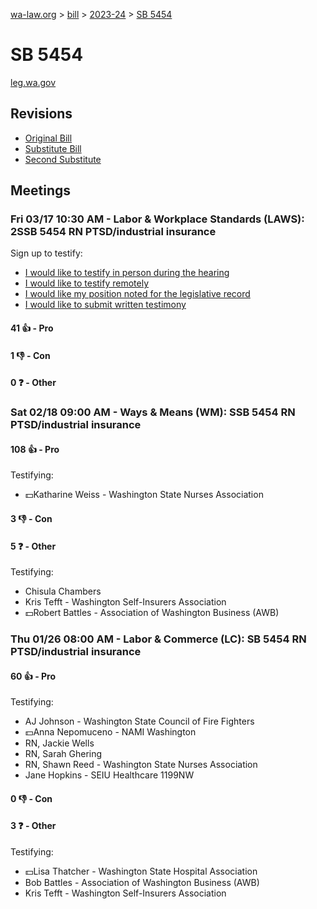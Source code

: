 [wa-law.org](/) > [bill](/bill/) > [2023-24](/bill/2023-24/) > [SB 5454](/bill/2023-24/sb/5454/)

# SB 5454
[leg.wa.gov](https://app.leg.wa.gov/billsummary?BillNumber=5454&Year=2023&Initiative=false)

## Revisions
* [Original Bill](1/)
* [Substitute Bill](S/)
* [Second Substitute](S2/)

## Meetings
### Fri 03/17 10:30 AM - Labor & Workplace Standards (LAWS): 2SSB 5454 RN PTSD/industrial insurance
Sign up to testify:
* [I would like to testify in person during the hearing](https://app.leg.wa.gov/csi/Testifier/Add?chamber=House&mId=31024&aId=153336&caId=22050&tId=1)
* [I would like to testify remotely](https://app.leg.wa.gov/csi/Testifier/Add?chamber=House&mId=31024&aId=153336&caId=22050&tId=2)
* [I would like my position noted for the legislative record](https://app.leg.wa.gov/csi/Testifier/Add?chamber=House&mId=31024&aId=153336&caId=22050&tId=3)
* [I would like to submit written testimony](https://app.leg.wa.gov/csi/Testifier/Add?chamber=House&mId=31024&aId=153336&caId=22050&tId=4)

#### 41 👍 - Pro

#### 1 👎 - Con

#### 0 ❓ - Other

### Sat 02/18 09:00 AM - Ways & Means (WM): SSB 5454 RN PTSD/industrial insurance
#### 108 👍 - Pro
Testifying:
* 💵Katharine Weiss - Washington State Nurses Association

#### 3 👎 - Con

#### 5 ❓ - Other
Testifying:
* Chisula Chambers
* Kris Tefft - Washington Self-Insurers Association
* 💵Robert Battles - Association of Washington Business (AWB)

### Thu 01/26 08:00 AM - Labor & Commerce (LC): SB 5454 RN PTSD/industrial insurance
#### 60 👍 - Pro
Testifying:
* AJ Johnson - Washington State Council of Fire Fighters
* 💵Anna Nepomuceno - NAMI Washington
* RN, Jackie Wells
* RN, Sarah Ghering
* RN, Shawn Reed - Washington State Nurses Association
* Jane Hopkins - SEIU Healthcare 1199NW

#### 0 👎 - Con

#### 3 ❓ - Other
Testifying:
* 💵Lisa Thatcher - Washington State Hospital Association
* Bob Battles - Association of Washington Business (AWB)
* Kris Tefft - Washington Self-Insurers Association

